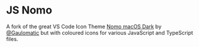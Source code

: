 # JS Nomo

A fork of the great VS Code Icon Theme [Nomo macOS Dark](https://github.com/Gaulomatic/Vscode-IconTheme-Nomo-macOS-Dark) by [@Gaulomatic](https://github.com/Gaulomatic) but with coloured icons for various JavaScript and TypeScript files.
